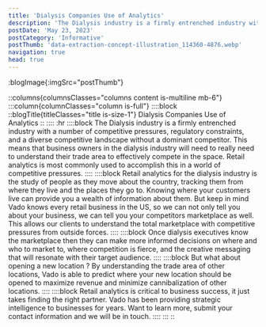 ```yaml
---
title: 'Dialysis Companies Use of Analytics'
description: 'The Dialysis industry is a firmly entrenched industry with a number of competitive pressures, regulatory constraints, and a diverse competitive landscape without a dominant competitor.  This means that business owners in the dialysis industry will need to really need to understand their trade area to effectively compete in the space.  Retail analytics is most commonly used to accomplish this in a world of competitive pressures.'
postDate: 'May 23, 2023'
postCategory: 'Informative'
postThumb: 'data-extraction-concept-illustration_114360-4876.webp'
navigation: true
head: true
---
```

:blogImage{:imgSrc="postThumb"}

::columns{columnsClasses="columns content is-multiline mb-6"}
:::column{columnClasses="column is-full"}
::::block
::blogTitle{titleClasses="title is-size-1"}
Dialysis Companies Use of Analytics
::
::::
:hr
::::block
The Dialysis industry is a firmly entrenched industry with a number of competitive pressures, regulatory constraints, and a diverse competitive landscape without a dominant competitor.  This means that business owners in the dialysis industry will need to really need to understand their trade area to effectively compete in the space.  Retail analytics is most commonly used to accomplish this in a world of competitive pressures.
::::
::::block
Retail analytics  for the dialysis industry is the study of people as they move about the country, tracking them from where they live and the places they go to.  Knowing where your customers live can provide you a wealth of information about them.  But keep in mind Vado knows every retail business  in the US, so we can not only tell you about your business, we can tell you your competitors marketplace as well.  This allows our clients to understand the total marketplace with competitive pressures from outside forces.
::::
::::block
Once dialysis executives know the marketplace then they can make more informed decisions on where and who to market to, where competition is fierce, and the creative messaging that will resonate with their target audience.
::::
::::block
But what about opening a new location ?  By understanding the trade area of other locations, Vado is able to predict where your new location should be opened to maximize revenue and minimize cannibalization of other locations.
::::
::::block
Retail analytics is critical to business success, it just takes finding the right partner.  Vado has been providing strategic intelligence to businesses for years.  Want to learn more, submit your contact information and we will be in touch.
::::
:::
::
